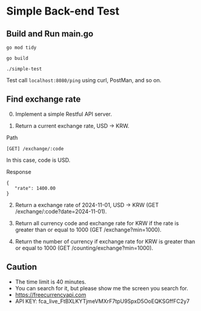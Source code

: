 # Simple Back-end Test

## Build and Run main.go

```
go mod tidy

go build

./simple-test
```

Test call `localhost:8080/ping` using curl, PostMan, and so on.

## Find exchange rate

0. Implement a simple Restful API server.


1. Return a current exchange rate, USD -> KRW.

Path
```
[GET] /exchange/:code
```
In this case, code is USD.
   
Response
```
{
   "rate": 1400.00
}
```


2. Return a exchange rate of 2024-11-01, USD -> KRW (GET /exchange/:code?date=2024-11-01).


3. Return all currency code and exchange rate for KRW if the rate is greater than or equal to 1000 (GET /exchange?min=1000).


4. Return the number of currency if exchange rate for KRW is greater than or equal to 1000 (GET /counting/exchange?min=1000).

## Caution
- The time limit is 40 minutes.
- You can search for it, but please show me the screen you search for.
- https://freecurrencyapi.com
- API KEY: fca_live_FtBXLKYTjmeVMXrF7tpU9SpxD5OoEQKSGffFC2y7
